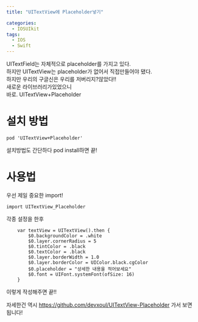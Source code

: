 ```yaml
---
title: "UITextView에 Placeholder넣기"

categories:
  - IOSUIkit
tags:
  - IOS
  - Swift
---
```


UITextField는 자체적으로 placeholder를 가지고 있다.  
하지만 UITextView는 placeholder가 없어서 직접만들어야 됐다.  
하지만 우리의 구글신은 우리를 저버리지?않았다!!  
새로운 라이브러리가있었으니  
바로. UITextView+Placeholder  

# 설치 방법
~~~
pod 'UITextView+Placeholder'
~~~

설치방법도 간단하다 pod install하면 끝!

# 사용법 
우선 제일 중요한 import!
~~~
import UITextView_Placeholder
~~~

각종 설정을 한후
~~~
    var textView = UITextView().then {
        $0.backgroundColor = .white
        $0.layer.cornerRadius = 5
        $0.tintColor = .black
        $0.textColor = .black
        $0.layer.borderWidth = 1.0
        $0.layer.borderColor = UIColor.black.cgColor
        $0.placeholder = "상세한 내용을 적어보세요"
        $0.font = UIFont.systemFont(ofSize: 16)
    }
~~~
이렇게 작성해주면 끝!!

자세한건 역시
https://github.com/devxoul/UITextView-Placeholder
가서 보면 됩니다!  